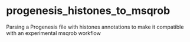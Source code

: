 # progenesis_histones_to_msqrob

Parsing a Progenesis file with histones annotations to make it compatible with an experimental msqrob workflow
